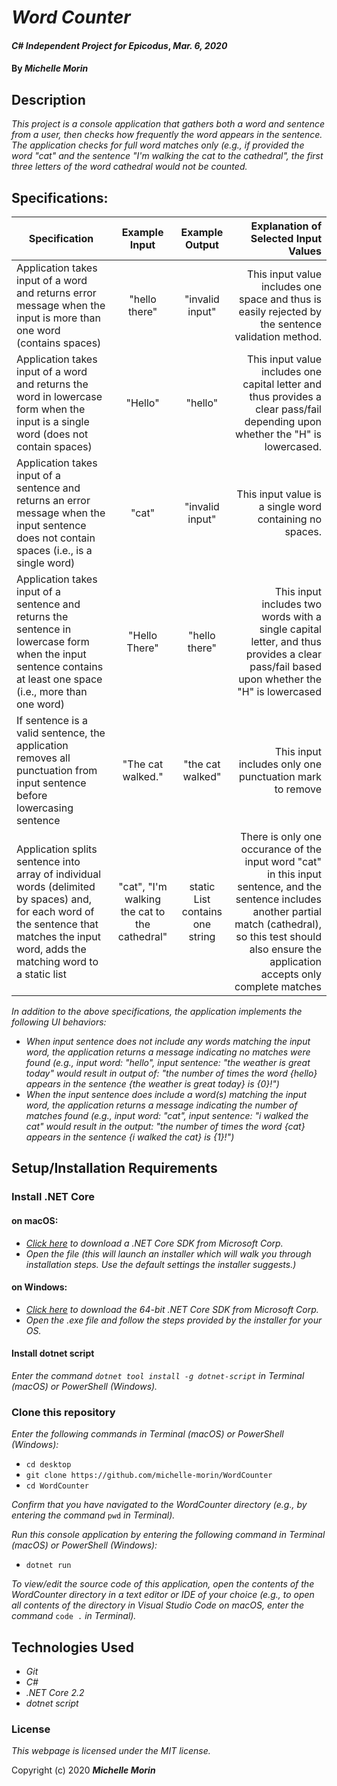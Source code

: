 # _Word Counter_

#### _C# Independent Project for Epicodus_, _Mar. 6, 2020_

#### By _**Michelle Morin**_

## Description

_This project is a console application that gathers both a word and sentence from a user, then checks how frequently the word appears in the sentence. The application checks for full word matches only (e.g., if provided the word "cat" and the sentence "I'm walking the cat to the cathedral", the first three letters of the word cathedral would not be counted._ 

## Specifications:

| Specification | Example Input | Example Output | Explanation of Selected Input Values |
| ------------- |:-------------:| :-------------:| -----------------:|
| Application takes input of a word and returns error message when the input is more than one word (contains spaces) | "hello there" | "invalid input" | This input value includes one space and thus is easily rejected by the sentence validation method. |
| Application takes input of a word and returns the word in lowercase form when the input is a single word (does not contain spaces) | "Hello" | "hello" | This input value includes one capital letter and thus provides a clear pass/fail depending upon whether the "H" is lowercased. |
| Application takes input of a sentence and returns an error message when the input sentence does not contain spaces (i.e., is a single word) | "cat" | "invalid input" | This input value is a single word containing no spaces. |
| Application takes input of a sentence and returns the sentence in lowercase form when the input sentence contains at least one space (i.e., more than one word) | "Hello There" | "hello there" | This input includes two words with a single capital letter, and thus provides a clear pass/fail based upon whether the "H" is lowercased |
| If sentence is a valid sentence, the application removes all punctuation from input sentence before lowercasing sentence | "The cat walked." | "the cat walked" | This input includes only one punctuation mark to remove |
| Application splits sentence into array of individual words (delimited by spaces) and, for each word of the sentence that matches the input word, adds the matching word to a static list | "cat", "I'm walking the cat to the cathedral" | static List<string> contains one string | There is only one occurance of the input word "cat" in this input sentence, and the sentence includes another partial match (cathedral), so this test should also ensure the application accepts only complete matches |

_In addition to the above specifications, the application implements the following UI behaviors:_
* _When input sentence does not include any words matching the input word, the application returns a message indicating no matches were found (e.g., input word: "hello", input sentence: "the weather is great today" would result in output of: "the number of times the word {hello} appears in the sentence {the weather is great today} is {0}!")_
* _When the input sentence does include a word(s) matching the input word, the application returns a message indicating the number of matches found (e.g., input word: "cat", input sentence: "i walked the cat" would result in the output: "the number of times the word {cat} appears in the sentence {i walked the cat} is {1}!")_

## Setup/Installation Requirements

### Install .NET Core

#### on macOS:
* _[Click here](https://dotnet.microsoft.com/download/thank-you/dotnet-sdk-2.2.106-macos-x64-installer) to download a .NET Core SDK from Microsoft Corp._
* _Open the file (this will launch an installer which will walk you through installation steps. Use the default settings the installer suggests.)_

#### on Windows:
* _[Click here](https://dotnet.microsoft.com/download/thank-you/dotnet-sdk-2.2.203-windows-x64-installer) to download the 64-bit .NET Core SDK from Microsoft Corp._
* _Open the .exe file and follow the steps provided by the installer for your OS._

#### Install dotnet script
_Enter the command ``dotnet tool install -g dotnet-script`` in Terminal (macOS) or PowerShell (Windows)._

### Clone this repository

_Enter the following commands in Terminal (macOS) or PowerShell (Windows):_
* ``cd desktop``
* ``git clone https://github.com/michelle-morin/WordCounter``
* ``cd WordCounter``

_Confirm that you have navigated to the WordCounter directory (e.g., by entering the command_ ``pwd`` _in Terminal)._

_Run this console application by entering the following command in Terminal (macOS) or PowerShell (Windows):_
* ``dotnet run``

_To view/edit the source code of this application, open the contents of the WordCounter directory in a text editor or IDE of your choice (e.g., to open all contents of the directory in Visual Studio Code on macOS, enter the command_ ``code .`` _in Terminal)._

## Technologies Used
* _Git_
* _C#_
* _.NET Core 2.2_
* _dotnet script_

### License

*This webpage is licensed under the MIT license.*

Copyright (c) 2020 **_Michelle Morin_**
